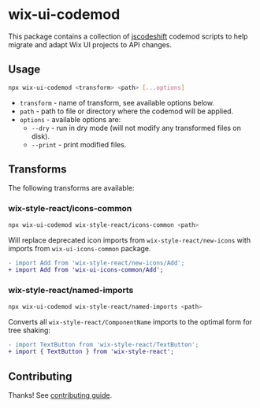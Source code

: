 # wix-ui-codemod

This package contains a collection of [jscodeshift](https://github.com/facebook/jscodeshift) codemod scripts to help migrate and adapt Wix UI projects to API changes.

## Usage

```bash
npx wix-ui-codemod <transform> <path> [...options]
```

- `transform` - name of transform, see available options below.
- `path` - path to file or directory where the codemod will be applied.
- `options` - available options are:
  - `--dry` - run in dry mode (will not modify any transformed files on disk).
  - `--print` - print modified files.

## Transforms

The following transforms are available:

### wix-style-react/icons-common

```bash
npx wix-ui-codemod wix-style-react/icons-common <path>
```

Will replace deprecated icon imports from `wix-style-react/new-icons` with imports from `wix-ui-icons-common` package.

```diff
- import Add from 'wix-style-react/new-icons/Add';
+ import Add from 'wix-ui-icons-common/Add';
```

### wix-style-react/named-imports

```bash
npx wix-ui-codemod wix-style-react/named-imports <path>
```

Converts all `wix-style-react/ComponentName` imports to the optimal form for tree shaking:

```diff
- import TextButton from 'wix-style-react/TextButton';
+ import { TextButton } from 'wix-style-react';
```

## Contributing

Thanks! See [contributing guide](./CONTRIBUTING.md).
